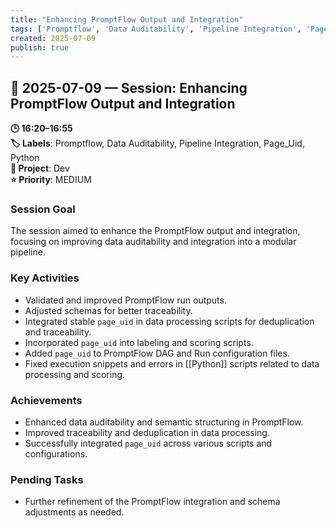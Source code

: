 ```yaml
---
title: "Enhancing PromptFlow Output and Integration"
tags: ['Promptflow', 'Data Auditability', 'Pipeline Integration', 'Page_Uid', 'Python']
created: 2025-07-09
publish: true
---
```


## 📅 2025-07-09 — Session: Enhancing PromptFlow Output and Integration

**🕒 16:20–16:55**  
**🏷️ Labels**: Promptflow, Data Auditability, Pipeline Integration, Page_Uid, Python  
**📂 Project**: Dev  
**⭐ Priority**: MEDIUM  


### Session Goal
The session aimed to enhance the PromptFlow output and integration, focusing on improving data auditability and integration into a modular pipeline.

### Key Activities
- Validated and improved PromptFlow run outputs.
- Adjusted schemas for better traceability.
- Integrated stable `page_uid` in data processing scripts for deduplication and traceability.
- Incorporated `page_uid` into labeling and scoring scripts.
- Added `page_uid` to PromptFlow DAG and Run configuration files.
- Fixed execution snippets and errors in [[Python]] scripts related to data processing and scoring.

### Achievements
- Enhanced data auditability and semantic structuring in PromptFlow.
- Improved traceability and deduplication in data processing.
- Successfully integrated `page_uid` across various scripts and configurations.

### Pending Tasks
- Further refinement of the PromptFlow integration and schema adjustments as needed.

